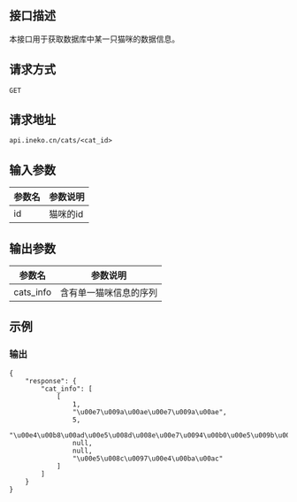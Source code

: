 ## 接口描述
本接口用于获取数据库中某一只猫咪的数据信息。

## 请求方式
`GET`

## 请求地址
`api.ineko.cn/cats/<cat_id>`

## 输入参数
|参数名|参数说明|
|-|-|
|id|猫咪的id|

## 输出参数
|参数名|参数说明|
|-|-|
|cats_info|含有单一猫咪信息的序列|

## 示例

### 输出
    {
        "response": {
            "cat_info": [
                [
                    1,
                    "\u00e7\u009a\u00ae\u00e7\u009a\u00ae",
                    5,
                    "\u00e4\u00b8\u00ad\u00e5\u008d\u008e\u00e7\u0094\u00b0\u00e5\u009b\u00ad\u00e7\u008c\u00ab",
                    null,
                    null,
                    "\u00e5\u008c\u0097\u00e4\u00ba\u00ac"
                ]
            ]
        }
    }